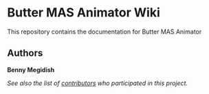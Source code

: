 # Butter MAS Animator Wiki
This repository contains the documentation for Butter MAS Animator

<!-- ## Contributing -->

## Authors

**Benny Megidish**

_See also the list of [contributors](https://github.com/butter-robotics/Butter.MAS.JavascriptAPI/contributors) who participated in this project._